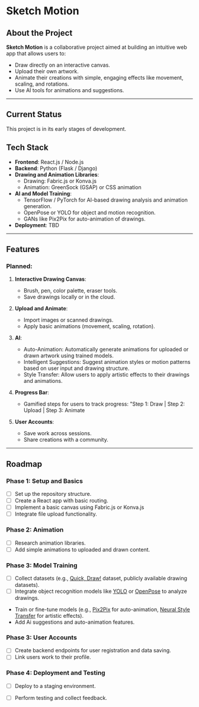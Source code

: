 # Sketch Motion

## **About the Project**
**Sketch Motion** is a collaborative project aimed at building an intuitive web app that allows users to:
- Draw directly on an interactive canvas.
- Upload their own artwork.
- Animate their creations with simple, engaging effects like movement, scaling, and rotations. 
- Use AI tools for animations and suggestions. 

---

## **Current Status**
This project is in its early stages of development. 

## **Tech Stack**
- **Frontend**: React.js / Node.js
- **Backend**: Python (Flask / Django)
- **Drawing and Animation Libraries**:
  - Drawing: Fabric.js or Konva.js
  - Animation: GreenSock (GSAP) or CSS animation
- **AI and Model Training**:
  - TensorFlow / PyTorch for AI-based drawing analysis and animation generation. 
  - OpenPose or YOLO for object and motion recognition. 
  - GANs like Pix2Pix for auto-animation of drawings.
- **Deployment**: TBD

---

## **Features**
### Planned:
1. **Interactive Drawing Canvas**:
   - Brush, pen, color palette, eraser tools.
   - Save drawings locally or in the cloud.

2. **Upload and Animate**:
   - Import images or scanned drawings.
   - Apply basic animations (movement, scaling, rotation).

3. **AI**:
   - Auto-Animation: Automatically generate animations for uploaded or drawn artwork using trained models. 
   - Intelligent Suggestions: Suggest animation styles or motion patterns based on user input and drawing structure.
   - Style Transfer: Allow users to apply artistic effects to their drawings and animations. 

4. **Progress Bar**:
   - Gamified steps for users to track progress: "Step 1: Draw | Step 2: Upload | Step 3: Animate

5. **User Accounts**:
   - Save work across sessions.
   - Share creations with a community. 

---

## **Roadmap**
### Phase 1: Setup and Basics
- [ ] Set up the repository structure.
- [ ] Create a React app with basic routing.
- [ ] Implement a basic canvas using Fabric.js or Konva.js
- [ ] Integrate file upload functionality. 

### Phase 2: Animation
- [ ] Research animation libraries.
- [ ] Add simple animations to uploaded and drawn content. 

### Phase 3: Model Training
- [ ] Collect datasets (e.g., [Quick, Draw!](https://quickdraw.withgoogle.com/data) dataset, publicly available drawing datasets).
- [ ] Integrate object recognition models like [YOLO](https://pytorch.org/hub/ultralytics_yolov5/) or [OpenPose](https://github.com/Hzzone/pytorch-openpose) to analyze drawings.
- Train or fine-tune models (e.g., [Pix2Pix](https://github.com/joshmurr/cci-auto-pix2pix) for auto-animation, [Neural Style Transfer](https://pytorch.org/tutorials/advanced/neural_style_tutorial.html) for artistic effects).
- Add Ai suggestions and auto-animation features.

### Phase 3: User Accounts
- [ ] Create backend endpoints for user registration and data saving.
- [ ] Link users work to their profile. 

### Phase 4: Deployment and Testing
- [ ] Deploy to a staging environment. 
- [ ] Perform testing and collect feedback.



